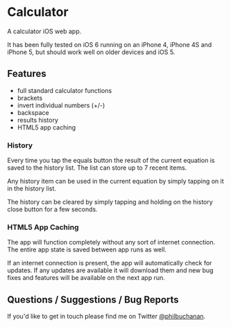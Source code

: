 # Calculator

A calculator iOS web app.

It has been fully tested on iOS 6 running on an iPhone 4, iPhone 4S and iPhone 5, but should work well on older devices and iOS 5.

## Features

- full standard calculator functions
- brackets
- invert individual numbers (+/-)
- backspace
- results history
- HTML5 app caching

### History

Every time you tap the equals button the result of the current equation is saved to the history list. The list can store up to 7 recent items.

Any history item can be used in the current equation by simply tapping on it in the history list.

The history can be cleared by simply tapping and holding on the history close button for a few seconds.

### HTML5 App Caching

The app will function completely without any sort of internet connection. The entire app state is saved between app runs as well.

If an internet connection is present, the app will automatically check for updates. If any updates are available it will download them and new bug fixes and features will be available on the next app run.

## Questions / Suggestions / Bug Reports

If you'd like to get in touch please find me on Twitter [@philbuchanan](https://twitter.com/philbuchanan).